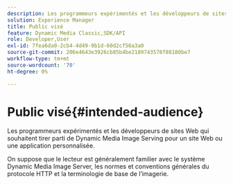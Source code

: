 ```yaml
---
description: Les programmeurs expérimentés et les développeurs de sites Web qui souhaitent tirer parti de Dynamic Media Image Serving pour un site Web ou une application personnalisée.
solution: Experience Manager
title: Public visé
feature: Dynamic Media Classic,SDK/API
role: Developer,User
exl-id: 7fea6da0-2cb4-4d49-9b1d-60d2cf56a3a0
source-git-commit: 206e4643e3926cb85b4be2189743578f88180be7
workflow-type: tm+mt
source-wordcount: '70'
ht-degree: 0%

---
```


# Public visé{#intended-audience}

Les programmeurs expérimentés et les développeurs de sites Web qui souhaitent tirer parti de Dynamic Media Image Serving pour un site Web ou une application personnalisée.

On suppose que le lecteur est généralement familier avec le système Dynamic Media Image Server, les normes et conventions générales du protocole HTTP et la terminologie de base de l’imagerie.

